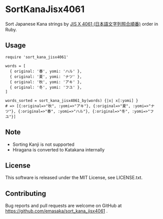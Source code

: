# SortKanaJisx4061

Sort Japanese Kana strings by [JIS X 4061 (日本語文字列照合順番)](http://kikakurui.com/x4/X4061-1996-01.html) order in Ruby.

## Usage

```
require 'sort_kana_jisx4061'

words = [
  { original: '春', yomi: 'ハル' },
  { original: '夏', yomi: 'ナツ' },
  { original: '秋', yomi: 'アキ' },
  { original: '冬', yomi: 'フユ' },
]

words_sorted = sort_kana_jisx4061_by(words) {|x| x[:yomi] }
# => [{:original=>"秋", :yomi=>"アキ"}, {:original=>"夏", :yomi=>"ナツ"}, {:original=>"春", :yomi=>"ハル"}, {:original=>"冬", :yomi=>"フユ"}]
```

## Note

* Sorting Kanji is not supported
* Hiragana is converted to Katakana internally

## License

This software is released under the MIT License, see LICENSE.txt.

## Contributing

Bug reports and pull requests are welcome on GitHub at https://github.com/emasaka/sort_kana_jisx4061 .
